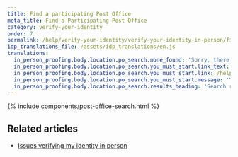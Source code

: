 ```yaml
---
title: Find a participating Post Office
meta_title: Find a Participating Post Office
category: verify-your-identity
order: 7
permalink: /help/verify-your-identity/verify-your-identity-in-person/find-a-participating-post-office/
idp_translations_file: /assets/idp_translations/en.js
translations:
  in_person_proofing.body.location.po_search.none_found: 'Sorry, there are no participating Post Offices within 50 miles of %{address}'
  in_person_proofing.body.location.po_search.you_must_start.link_text: 'Learn more about verifying your identity in person.'
  in_person_proofing.body.location.po_search.you_must_start.link: /help/verify-your-identity/verify-your-identity-in-person/
  in_person_proofing.body.location.po_search.you_must_start.message: 'You must start this process on %{app_name} before going to the Post Office.'
  in_person_proofing.body.location.po_search.results_heading: 'Search results for Post Offices near you'
---
```


{% include components/post-office-search.html %}

## Related articles

* [Issues verifying my identity in person](/help/verify-your-identity/verify-your-identity-in-person/)
